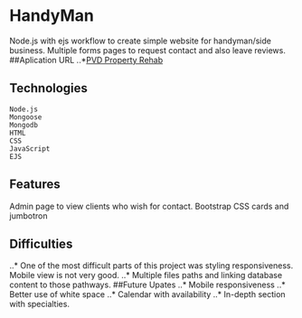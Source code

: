 # HandyMan
  Node.js with ejs workflow to create simple website for handyman/side business. 
  Multiple forms pages to request contact and also leave reviews. 
##Aplication URL
..*[PVD Property Rehab](https://pvdrehab.herokuapp.com/)
## Technologies
    Node.js
    Mongoose
    Mongodb
    HTML
    CSS
    JavaScript
    EJS
## Features
  Admin page to view clients who wish for contact.
  Bootstrap CSS cards and jumbotron
## Difficulties
 ..* One of the most difficult parts of this project was styling responsiveness. Mobile view is not very good.
 ..* Multiple files paths and linking database content to those pathways.
##Future Upates
  ..* Mobile responsiveness
  ..* Better use of white space
  ..* Calendar with availability
  ..* In-depth section with specialties.
   
    
  
